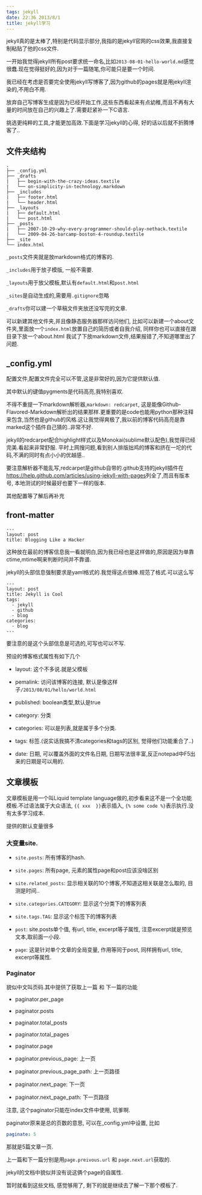 ```yaml
---
tags: jekyll
date: 22:36 2013/8/1
title: jekyll学习
---
```


jekyll真的是太棒了,特别是代码显示部分,我指的是jekyll官网的css效果,我直接复制粘贴了他的css文件.

一开始我觉得jekyll所有post要求统一命名,比如`2013-08-01-hello-world.md`感觉很蠢.现在觉得挺好的,因为对于一篇随笔,你可能只是要一个时间.

我已经在考虑是否要完全使用jekyll写博客了,因为github的pages就是用jekyll渲染的,不用白不用.

放弃自己写博客生成是因为已经开始工作,这些东西看起来有点幼稚,而且不再有大量的时间放在自己的兴趣上了.需要赶紧补一下C语言.

挑选更纯粹的工具,才能更加高效.下面是学习jekyll的心得, 好的话以后就不折腾博客了..

文件夹结构
-------

```
.
├── _config.yml
├── _drafts
|   ├── begin-with-the-crazy-ideas.textile
|   └── on-simplicity-in-technology.markdown
├── _includes
|   ├── footer.html
|   └── header.html
├── _layouts
|   ├── default.html
|   └── post.html
├── _posts
|   ├── 2007-10-29-why-every-programmer-should-play-nethack.textile
|   └── 2009-04-26-barcamp-boston-4-roundup.textile
├── _site
└── index.html
```

`_posts`文件夹就是放markdown格式的博客的.

`_includes`用于放子模版, 一般不需要.

`_layouts`用于放父模板,默认有`default.html`和`post.html`

`_sites`是自动生成的,需要用`.gitignore`忽略

`_drafts`你可以建一个草稿文件夹放还没写完的文章.

可以新建其他文件夹,并且像静态服务器那样访问他们,
比如可以新建一个about文件夹,里面放一个`index.html`放置自己的简历或者自我介绍,
同样你也可以直接在跟目录下放一个about.html
我试了下放markdown文件,结果报错了,不知道哪里出了问题.

_config.yml
---------

配置文件,配置文件完全可以不管,这是非常好的,因为它提供默认值.

其中默认的键值pygments是代码高亮,我特别喜欢.

不得不重提一下markdown解析器,`markdown: redcarpet`, 这是能像Github-Flavored-Markdown解析出的结果那样.更重要的是code也能用python那种注释来包含,当然也是github的风格.这让我觉得爽极了,我以前的博客代码高亮是靠marked这个插件自己猜的..非常不好.

jekyll的redcarpet配合highlight样式以及Monokai(sublime默认配色),我觉得已经完美.看起来非常舒服.
平时上网搜问题,看到别人排版拙鸡的博客和挤在一坨的代码,不满的同时有点小小的优越感..

要注意解析器不能乱写,redcarpet是github自带的.github支持的jekyll插件在<https://help.github.com/articles/using-jekyll-with-pages>列全了,而且有版本号, 本地测试的时候最好也要下一样的版本.

其他配置等了解后再补充

front-matter
-----

```
---
layout: post
title: Blogging Like a Hacker
```

这种放在最前的博客信息我一看就明白,因为我已经也是这样做的,原因是因为单靠ctime,mtime啊来判断时间并不靠谱.

jekyll的头部信息强制要求是yaml格式的.我觉得这点很棒.规范了格式.可以这么写

```
---
layout: post
title: Jekyll is Cool
tags:
  - jekyll
  - github
  - blog
categories:
  - blog
---
```

要注意的是这个头部信息是可选的,可写也可以不写.

预设的博客格式属性有如下几个

- layout: 这个不多说.就是父模板

- pemalink: 访问该博客的连接, 默认是像这样子`/2013/08/01/hello/world.html`

- published: boolean类型,默认是true

- category: 分类

- categories: 可以是列表,就是属于多个分类.

- tags: 标签.(说实话我搞不清categories和tags的区别, 觉得他们功能重合了..)

- date: 日期, 可以覆盖外面的文件名日期, 日期写法很丰富,反正notepad中F5出来的日期是可以用的.

文章模板
-----

文章模板是用一个叫Liquid template language做的,初步看来这不是一个全功能模板.不过语法属于大众语法,
`{{ xxx  }}`表示插入, `{% some code %}`表示执行.没有太多学习成本.

提供的默认变量很多

### 大变量site.

- `site.posts`: 所有博客的hash.

- `site.pages`: 所有page, 元素的属性page和post应该没啥区别

- `site.related_posts`: 显示相关联的10个博客,不知道这相关联是怎么取的, 目测是时间..

- `site.categories.CATEGORY`: 显示这个分类下的博客列表

- `site.tags.TAG`: 显示这个标签下的博客列表

- `post`: site.posts单个值, 有url, title, excerpt等子属性, 注意excerpt就是预览文本,取前面一小段.

- `page`: 这是针对单个文章的全局变量, 作用等同于post, 同样拥有url, title, excerpt等属性.

### Paginator

貌似中文叫页码.其中提供了获取上一篇 和 下一篇的功能

- paginator.per_page

- paginator.posts

- paginator.total_posts

- paginator.total_pages

- paginator.page

- paginator.previous_page: 上一页

- paginator.previous_page_path: 上一页路径

- paginator.next_page: 下一页

- paginator.next_page_path: 下一页路径

注意, 这个paginator只能在index文件中使用, 坑爹啊.

paginator原来是总的页数的意思, 可以在_config.yml中设置, 比如

```yaml
paginate: 5
```

那就是5篇文章一页.

上一篇和下一篇分别是用`page.preivous.url` 和 `page.next.url`获取的.

jekyll的文档中貌似并没有说这俩个page的自属性.

暂时就看到这些文档, 感觉够用了, 剩下的就是继续去了解一下那个模板了.






